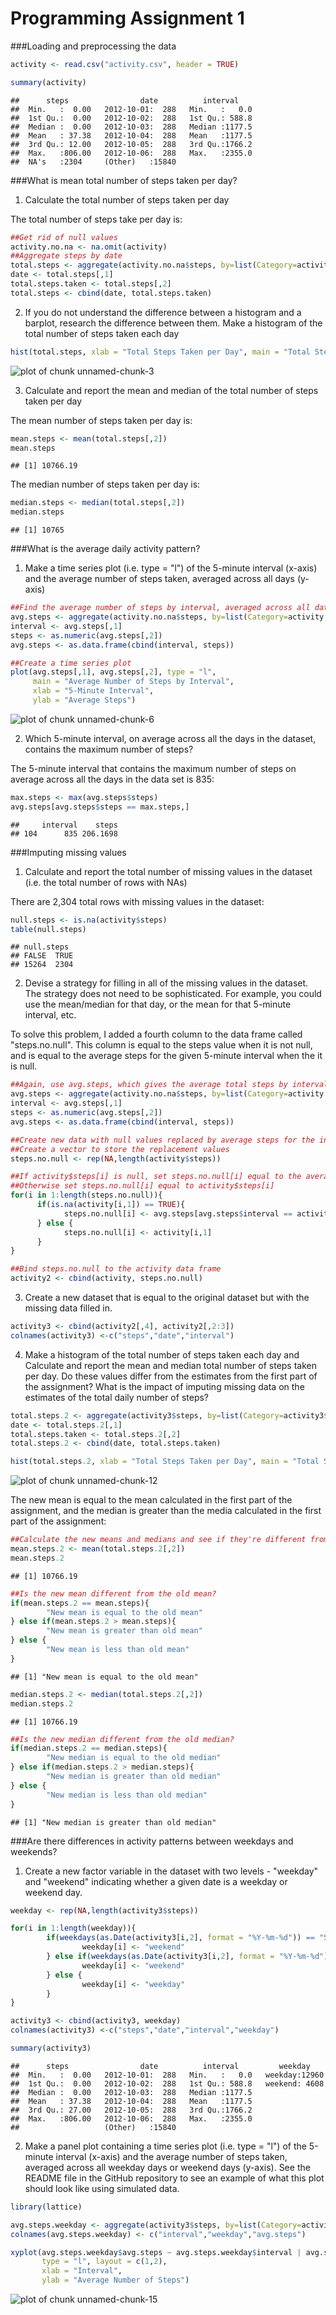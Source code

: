 Programming Assignment 1
===================================

###Loading and preprocessing the data


```r
activity <- read.csv("activity.csv", header = TRUE)

summary(activity)
```

```
##      steps                date          interval     
##  Min.   :  0.00   2012-10-01:  288   Min.   :   0.0  
##  1st Qu.:  0.00   2012-10-02:  288   1st Qu.: 588.8  
##  Median :  0.00   2012-10-03:  288   Median :1177.5  
##  Mean   : 37.38   2012-10-04:  288   Mean   :1177.5  
##  3rd Qu.: 12.00   2012-10-05:  288   3rd Qu.:1766.2  
##  Max.   :806.00   2012-10-06:  288   Max.   :2355.0  
##  NA's   :2304     (Other)   :15840
```

###What is mean total number of steps taken per day?

1) Calculate the total number of steps taken per day

The total number of steps take per day is:


```r
##Get rid of null values
activity.no.na <- na.omit(activity)
##Aggregate steps by date
total.steps <- aggregate(activity.no.na$steps, by=list(Category=activity.no.na$dat), FUN=sum)
date <- total.steps[,1]
total.steps.taken <- total.steps[,2]
total.steps <- cbind(date, total.steps.taken)
```

    
2) If you do not understand the difference between a histogram and a barplot, research the difference between them. Make a histogram of the total number of steps taken each day


```r
hist(total.steps, xlab = "Total Steps Taken per Day", main = "Total Steps Taken")
```

![plot of chunk unnamed-chunk-3](figure/unnamed-chunk-3-1.png) 

3) Calculate and report the mean and median of the total number of steps taken per day

The mean number of steps taken per day is:


```r
mean.steps <- mean(total.steps[,2])
mean.steps
```

```
## [1] 10766.19
```

The median number of steps taken per day is:


```r
median.steps <- median(total.steps[,2])
median.steps
```

```
## [1] 10765
```


###What is the average daily activity pattern?

1) Make a time series plot (i.e. type = "l") of the 5-minute interval (x-axis) and the average number of steps taken, averaged across all days (y-axis)


```r
##Find the average number of steps by interval, averaged across all dates
avg.steps <- aggregate(activity.no.na$steps, by=list(Category=activity.no.na$interval), FUN=mean)
interval <- avg.steps[,1]
steps <- as.numeric(avg.steps[,2])
avg.steps <- as.data.frame(cbind(interval, steps))

##Create a time series plot
plot(avg.steps[,1], avg.steps[,2], type = "l",
     main = "Average Number of Steps by Interval",
     xlab = "5-Minute Interval",
     ylab = "Average Steps")
```

![plot of chunk unnamed-chunk-6](figure/unnamed-chunk-6-1.png) 

2) Which 5-minute interval, on average across all the days in the dataset, contains the maximum number of steps?



The 5-minute interval that contains the maximum number of steps on average across all the days in the data set is 835:


```r
max.steps <- max(avg.steps$steps)
avg.steps[avg.steps$steps == max.steps,]
```

```
##     interval    steps
## 104      835 206.1698
```

###Imputing missing values

1) Calculate and report the total number of missing values in the dataset (i.e. the total number of rows with NAs)

There are 2,304 total rows with missing values in the dataset:


```r
null.steps <- is.na(activity$steps)
table(null.steps)
```

```
## null.steps
## FALSE  TRUE 
## 15264  2304
```

2) Devise a strategy for filling in all of the missing values in the dataset. The strategy does not need to be sophisticated. For example, you could use the mean/median for that day, or the mean for that 5-minute interval, etc.

To solve this problem, I added a fourth column to the data frame called "steps.no.null".  This column is equal to the steps value when it is not null, and is equal to the average steps for the given 5-minute interval when the it is null.



```r
##Again, use avg.steps, which gives the average total steps by interval
avg.steps <- aggregate(activity.no.na$steps, by=list(Category=activity.no.na$interval), FUN=mean)
interval <- avg.steps[,1]
steps <- as.numeric(avg.steps[,2])
avg.steps <- as.data.frame(cbind(interval, steps))

##Create new data with null values replaced by average steps for the interval
##Create a vector to store the replacement values
steps.no.null <- rep(NA,length(activity$steps))

##If activity$steps[i] is null, set steps.no.null[i] equal to the average steps for that interval
##Otherwise set steps.no.null[i] equal to activity$steps[i]
for(i in 1:length(steps.no.null)){
      if(is.na(activity[i,1]) == TRUE){
            steps.no.null[i] <- avg.steps[avg.steps$interval == activity[i,3],2]
      } else {
            steps.no.null[i] <- activity[i,1]
      }
}

##Bind steps.no.null to the activity data frame
activity2 <- cbind(activity, steps.no.null)
```

3) Create a new dataset that is equal to the original dataset but with the missing data filled in.


```r
activity3 <- cbind(activity2[,4], activity2[,2:3])
colnames(activity3) <-c("steps","date","interval")
```

4) Make a histogram of the total number of steps taken each day and Calculate and report the mean and median total number of steps taken per day. Do these values differ from the estimates from the first part of the assignment? What is the impact of imputing missing data on the estimates of the total daily number of steps?


```r
total.steps.2 <- aggregate(activity3$steps, by=list(Category=activity3$date), FUN=sum)
date <- total.steps.2[,1]
total.steps.taken <- total.steps.2[,2]
total.steps.2 <- cbind(date, total.steps.taken)

hist(total.steps.2, xlab = "Total Steps Taken per Day", main = "Total Steps Taken")
```

![plot of chunk unnamed-chunk-12](figure/unnamed-chunk-12-1.png) 

The new mean is equal to the mean calculated in the first part of the assignment, and the median is greater than the media calculated in the first part of the assignment:



```r
##Calculate the new means and medians and see if they're different from the old values
mean.steps.2 <- mean(total.steps.2[,2])
mean.steps.2
```

```
## [1] 10766.19
```

```r
##Is the new mean different from the old mean?
if(mean.steps.2 == mean.steps){
        "New mean is equal to the old mean"
} else if(mean.steps.2 > mean.steps){
        "New mean is greater than old mean"
} else {
        "New mean is less than old mean"
}
```

```
## [1] "New mean is equal to the old mean"
```

```r
median.steps.2 <- median(total.steps.2[,2])
median.steps.2
```

```
## [1] 10766.19
```

```r
##Is the new median different from the old median?
if(median.steps.2 == median.steps){
        "New median is equal to the old median"
} else if(median.steps.2 > median.steps){
        "New median is greater than old median"
} else {
        "New median is less than old median"
}
```

```
## [1] "New median is greater than old median"
```

###Are there differences in activity patterns between weekdays and weekends?

1) Create a new factor variable in the dataset with two levels - "weekday" and "weekend" indicating whether a given date is a weekday or weekend day.


```r
weekday <- rep(NA,length(activity3$steps))

for(i in 1:length(weekday)){
        if(weekdays(as.Date(activity3[i,2], format = "%Y-%m-%d")) == "Saturday"){
                weekday[i] <- "weekend"
        } else if(weekdays(as.Date(activity3[i,2], format = "%Y-%m-%d")) == "Sunday"){
                weekday[i] <- "weekend"
        } else {
                weekday[i] <- "weekday"
        }
}

activity3 <- cbind(activity3, weekday)
colnames(activity3) <-c("steps","date","interval","weekday")

summary(activity3)
```

```
##      steps                date          interval         weekday     
##  Min.   :  0.00   2012-10-01:  288   Min.   :   0.0   weekday:12960  
##  1st Qu.:  0.00   2012-10-02:  288   1st Qu.: 588.8   weekend: 4608  
##  Median :  0.00   2012-10-03:  288   Median :1177.5                  
##  Mean   : 37.38   2012-10-04:  288   Mean   :1177.5                  
##  3rd Qu.: 27.00   2012-10-05:  288   3rd Qu.:1766.2                  
##  Max.   :806.00   2012-10-06:  288   Max.   :2355.0                  
##                   (Other)   :15840
```

2) Make a panel plot containing a time series plot (i.e. type = "l") of the 5-minute interval (x-axis) and the average number of steps taken, averaged across all weekday days or weekend days (y-axis). See the README file in the GitHub repository to see an example of what this plot should look like using simulated data.


```r
library(lattice)

avg.steps.weekday <- aggregate(activity3$steps, by=list(Category=activity3$interval, activity3$weekday), FUN=mean)
colnames(avg.steps.weekday) <- c("interval","weekday","avg.steps")

xyplot(avg.steps.weekday$avg.steps ~ avg.steps.weekday$interval | avg.steps.weekday$weekday,
       type = "l", layout = c(1,2),
       xlab = "Interval",
       ylab = "Average Number of Steps")
```

![plot of chunk unnamed-chunk-15](figure/unnamed-chunk-15-1.png) 
